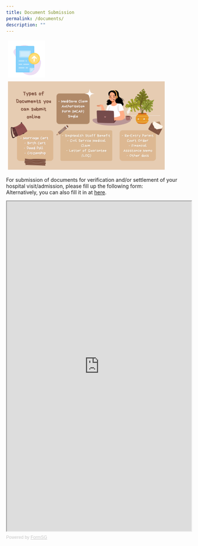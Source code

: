 ```yaml
---
title: Document Submission
permalink: /documents/
description: ""
---
```


<img src="images/ds-new.png" style="vertical-align: middle; max-width: 20%; margin: 5px;">
<img src="images/submitables.png" style="vertical-align: middle; max-width: 85%; margin: 5px;">

For submission of documents for verification and/or settlement of your hospital visit/admission, please fill up the following form:
<br>
Alternatively, you can also fill it in at <a href="[https://form.gov.sg/63071bcc2c1e9100137c16e0]">here</a>.



		
<iframe id="iframe" src="https://form.gov.sg/63071bcc2c1e9100137c16e0" style="width:100%;height:900px"></iframe>
<div style="font-family:Sans-Serif;font-size:12px;color:#999;opacity:0.5;padding-top:5px">Powered by <a href="https://form.gov.sg" style="color: #999">FormSG</a></div>